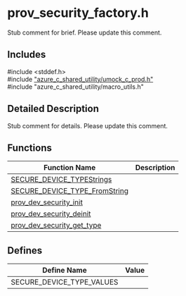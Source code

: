# prov_security_factory.h 

Stub comment for brief. Please update this comment.

## Includes

\#include <stddef.h>  
\#include ["azure_c_shared_utility/umock_c_prod.h"](iot-c-ref-umock-c-prod-h.md)  
\#include "azure_c_shared_utility/macro_utils.h"  

## Detailed Description

Stub comment for details. Please update this comment.

## Functions

Function Name                  | Description                                
--------------------------------|---------------------------------------------
[SECURE_DEVICE_TYPEStrings](./iot-c-ref-prov-security-factory-h/secure-device-typestrings.md)            | 
[SECURE_DEVICE_TYPE_FromString](./iot-c-ref-prov-security-factory-h/secure-device-type-fromstring.md)            | 
[prov_dev_security_init](./iot-c-ref-prov-security-factory-h/prov-dev-security-init.md)            | 
[prov_dev_security_deinit](./iot-c-ref-prov-security-factory-h/prov-dev-security-deinit.md)            | 
[prov_dev_security_get_type](./iot-c-ref-prov-security-factory-h/prov-dev-security-get-type.md)            | 

## Defines

Define Name                    | Value                                
--------------------------------|---------------------------------------------
SECURE_DEVICE_TYPE_VALUES            | 

